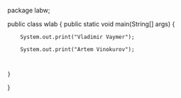 package labw;

public class wlab {
	public static void main(String[] args) {

        System.out.print("Vladimir Vaymer");
        
        System.out.print("Artem Vinokurov");
        
        

    }
}
